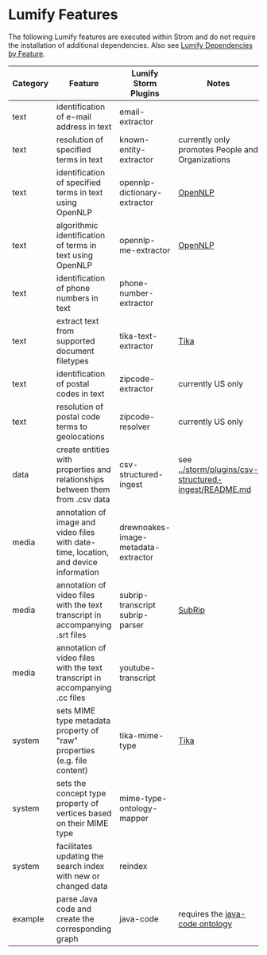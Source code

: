 # Lumify Features

The following Lumify features are executed within Strom and do not require the installation of additional dependencies.
Also see [Lumify Dependencies by Feature](dependencies-by-feature.md).

| Category | Feature                                                                              | Lumify Storm Plugins                    | Notes |
| -------- | ------------------------------------------------------------------------------------ | --------------------------------------- | ----- |
| text     | identification of e-mail address in text                                             | email-extractor                         |
| text     | resolution of specified terms in text                                                | known-entity-extractor                  | currently only promotes People and Organizations |
| text     | identification of specified terms in text using OpenNLP                              | opennlp-dictionary-extractor            | [OpenNLP](https://opennlp.apache.org/) |
| text     | algorithmic identification of terms in text using OpenNLP                            | opennlp-me-extractor                    | [OpenNLP](https://opennlp.apache.org/) |
| text     | identification of phone numbers in text                                              | phone-number-extractor                  |
| text     | extract text from supported document filetypes                                       | tika-text-extractor                     | [Tika](http://tika.apache.org/) |
| text     | identification of postal codes in text                                               | zipcode-extractor                       | currently US only |
| text     | resolution of postal code terms to geolocations                                      | zipcode-resolver                        | currently US only |
| data     | create entities with properties and relationships between them from .csv data        | csv-structured-ingest                   | see [../storm/plugins/csv-structured-ingest/README.md](../storm/plugins/csv-structured-ingest/README.md) |
| media    | annotation of image and video files with date-time, location, and device information | drewnoakes-image-metadata-extractor     |
| media    | annotation of video files with the text transcript in accompanying .srt files        | subrip-transcript <br /> subrip-parser  | [SubRip](http://zuggy.wz.cz/) |
| media    | annotation of video files with the text transcript in accompanying .cc files         | youtube-transcript                      |
| system   | sets MIME type metadata property of "raw" properties (e.g. file content)             | tika-mime-type                          | [Tika](http://tika.apache.org/) |
| system   | sets the concept type property of vertices based on their MIME type                  | mime-type-ontology-mapper               |
| system   | facilitates updating the search index with new or changed data                       | reindex                                 |
| example  | parse Java code and create the corresponding graph                                   | java-code                               | requires the [java-code ontology](../storm/plugins/java-code/ontology) |

